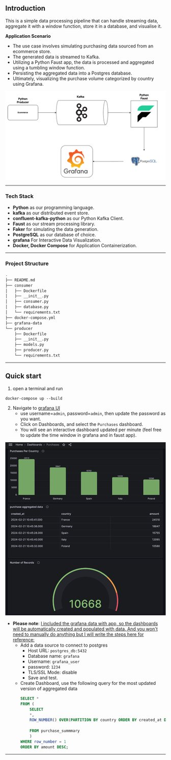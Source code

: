 
## Introduction

This is a simple data processing pipeline that can handle streaming data, aggregate it with a window function, store it in a database, and visualise it.

**Application Scenario**
- The use case involves simulating purchasing data sourced from an ecommerce store.
- The generated data is streamed to Kafka.
- Utilizing a Python Faust app, the data is processed and aggregated using a tumbling window function.
- Persisting the aggregated data into a Postgres database.
- Ultimately, visualizing the purchase volume categorized by country using Grafana.



![arch](./img/arch.png "arch")




---
### Tech Stack


- **Python** as our programming language.
- **kafka** as our distributed event store.
- **confluent-kafka-python** as our Python Kafka Client.
- **Faust** as our stream processing library.
- **Faker** for simulating the data generation.
- **PostgreSQL** as our database of choice.
- **grafana** For Interactive Data Visualization.
- **Docker, Docker Compose** for Application Containerization.

---

### Project Structure
```sh
.
├── README.md
├── consumer
│   ├── Dockerfile
│   ├── __init__.py
│   ├── consumer.py
│   ├── database.py
│   └── requirements.txt
├── docker-compose.yml
├── grafana-data
└── producer
    ├── Dockerfile
    ├── __init__.py
    ├── models.py
    ├── producer.py
    └── requirements.txt
```
---
## Quick start

1. open a terminal and run
```shell
docker-compose up --build
```
2. Navigate to [grafana UI](http://localhost:3000/)
    * use username=`admin`, password=`admin`, then update the password as you want.
    * Click on Dashboards, and select the `Purchases` dashboard.
    * You will see an interactive dashboard updated per minute (feel free to update the time window in grafana and in faust app).

![grafana](./img/grafana.png "Purchases")


- **Please note**:
<ins>I included the grafana data with app, so the dashboards will be automatically created and populated with data.
And you won't need to manually do anything but I will write the steps here for reference:</ins>
    - Add a data source to connect to postgres
        - Host URL: `postgres_db:5432`
        - Database name: `grafana`
        - Username: `grafana_user`
        - password: `1234`
        - TLS/SSL Mode: disable
        - Save and test.
    - Create Dashboard, use the following query for the most updated version of aggregated data
        ```sql
        SELECT * 
        FROM (
            SELECT 
            *,
            ROW_NUMBER() OVER(PARTITION BY country ORDER BY created_at DESC) AS row_number

            FROM purchase_summmary
            )
        WHERE row_number = 1
        ORDER BY amount DESC;
        ```

---
